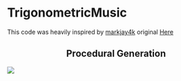 # TrigonometricMusic

This code was heavily inspired by [markjay4k](https://github.com/markjay4k) original [Here](https://github.com/markjay4k/Audio-Spectrum-Analyzer-in-Python)

<p align="center" width="100%">
    <h2 align="center">Procedural Generation</h2>
    <img src="https://github.com/BrandonPacewic/TrigonometricMusic/blob/master/images/terrain.gif">
</p>